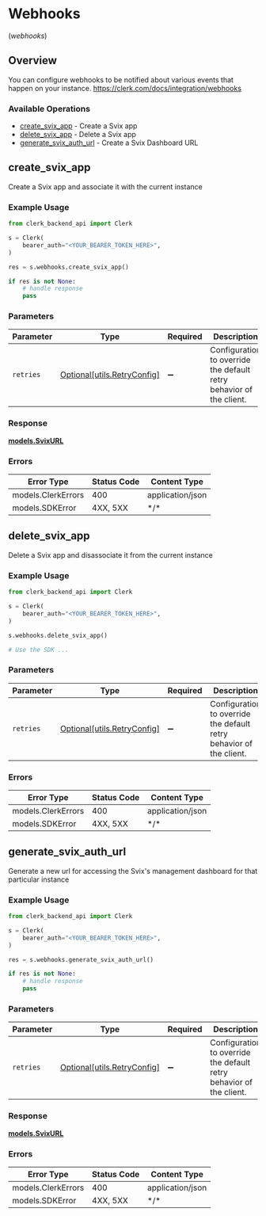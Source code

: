 # Webhooks
(*webhooks*)

## Overview

You can configure webhooks to be notified about various events that happen on your instance.
<https://clerk.com/docs/integration/webhooks>

### Available Operations

* [create_svix_app](#create_svix_app) - Create a Svix app
* [delete_svix_app](#delete_svix_app) - Delete a Svix app
* [generate_svix_auth_url](#generate_svix_auth_url) - Create a Svix Dashboard URL

## create_svix_app

Create a Svix app and associate it with the current instance

### Example Usage

```python
from clerk_backend_api import Clerk

s = Clerk(
    bearer_auth="<YOUR_BEARER_TOKEN_HERE>",
)

res = s.webhooks.create_svix_app()

if res is not None:
    # handle response
    pass

```

### Parameters

| Parameter                                                           | Type                                                                | Required                                                            | Description                                                         |
| ------------------------------------------------------------------- | ------------------------------------------------------------------- | ------------------------------------------------------------------- | ------------------------------------------------------------------- |
| `retries`                                                           | [Optional[utils.RetryConfig]](../../models/utils/retryconfig.md)    | :heavy_minus_sign:                                                  | Configuration to override the default retry behavior of the client. |

### Response

**[models.SvixURL](../../models/svixurl.md)**

### Errors

| Error Type         | Status Code        | Content Type       |
| ------------------ | ------------------ | ------------------ |
| models.ClerkErrors | 400                | application/json   |
| models.SDKError    | 4XX, 5XX           | \*/\*              |

## delete_svix_app

Delete a Svix app and disassociate it from the current instance

### Example Usage

```python
from clerk_backend_api import Clerk

s = Clerk(
    bearer_auth="<YOUR_BEARER_TOKEN_HERE>",
)

s.webhooks.delete_svix_app()

# Use the SDK ...

```

### Parameters

| Parameter                                                           | Type                                                                | Required                                                            | Description                                                         |
| ------------------------------------------------------------------- | ------------------------------------------------------------------- | ------------------------------------------------------------------- | ------------------------------------------------------------------- |
| `retries`                                                           | [Optional[utils.RetryConfig]](../../models/utils/retryconfig.md)    | :heavy_minus_sign:                                                  | Configuration to override the default retry behavior of the client. |

### Errors

| Error Type         | Status Code        | Content Type       |
| ------------------ | ------------------ | ------------------ |
| models.ClerkErrors | 400                | application/json   |
| models.SDKError    | 4XX, 5XX           | \*/\*              |

## generate_svix_auth_url

Generate a new url for accessing the Svix's management dashboard for that particular instance

### Example Usage

```python
from clerk_backend_api import Clerk

s = Clerk(
    bearer_auth="<YOUR_BEARER_TOKEN_HERE>",
)

res = s.webhooks.generate_svix_auth_url()

if res is not None:
    # handle response
    pass

```

### Parameters

| Parameter                                                           | Type                                                                | Required                                                            | Description                                                         |
| ------------------------------------------------------------------- | ------------------------------------------------------------------- | ------------------------------------------------------------------- | ------------------------------------------------------------------- |
| `retries`                                                           | [Optional[utils.RetryConfig]](../../models/utils/retryconfig.md)    | :heavy_minus_sign:                                                  | Configuration to override the default retry behavior of the client. |

### Response

**[models.SvixURL](../../models/svixurl.md)**

### Errors

| Error Type         | Status Code        | Content Type       |
| ------------------ | ------------------ | ------------------ |
| models.ClerkErrors | 400                | application/json   |
| models.SDKError    | 4XX, 5XX           | \*/\*              |